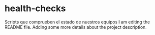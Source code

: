 # health-checks
Scripts que comprueben el estado de nuestros equipos
I am editing the README file. Adding some more details about the project description.
